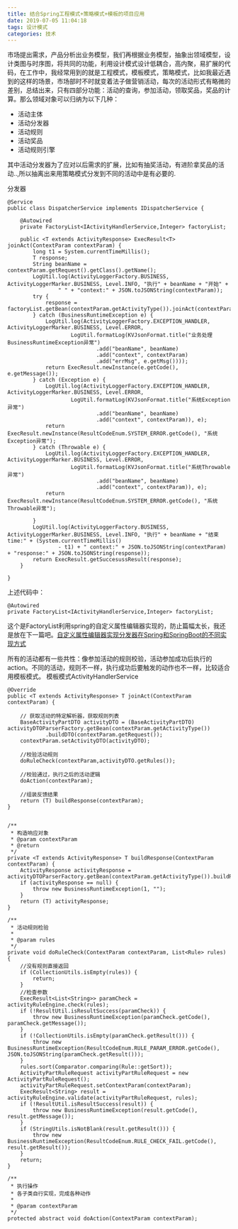 ```yaml
---
title: 结合Spring工程模式+策略模式+模板的项目应用
date: 2019-07-05 11:04:18
tags: 设计模式
categories: 技术
---
```


市场提出需求，产品分析出业务模型，我们再根据业务模型，抽象出领域模型，设计类图与时序图，将共同的功能，利用设计模式设计低耦合，高内聚，易扩展的代码，在工作中，我经常用到的就是工程模式，模板模式，策略模式，比如我最近遇到的这样的场景，市场部时不时就变着法子做营销活动，每次的活动形式有略微的差别，总结出来，只有四部分功能：活动的查询，参加活动，领取奖品，奖品的计算。那么领域对象可以归纳为以下几种：

- 活动主体
- 活动分发器
- 活动规则
- 活动奖品
- 活动规则引擎

其中活动分发器为了应对以后需求的扩展，比如有抽奖活动，有进阶拿奖品的活动..,所以抽离出来用策略模式分发到不同的活动中是有必要的.

分发器

	@Service
	public class DispatcherService implements IDispatcherService {

		@Autowired
		private FactoryList<IActivityHandlerService,Integer> factoryList;

		public <T extends ActivityResponse> ExecResult<T> joinAct(ContextParam contextParam) {
			long t1 = System.currentTimeMillis();
			T response;
			String beanName = contextParam.getRequest().getClass().getName();
			LogUtil.log(ActivityLoggerFactory.BUSINESS, ActivityLoggerMarker.BUSINESS, Level.INFO, "执行" + beanName + "开始" +
					" " + "context:" + JSON.toJSONString(contextParam));
			try {
				response = factoryList.getBean(contextParam.getActivityType()).joinAct(contextParam);
			} catch (BusinessRuntimeException e) {
				LogUtil.log(ActivityLoggerFactory.EXCEPTION_HANDLER, ActivityLoggerMarker.BUSINESS, Level.ERROR,
						LogUtil.formatLog(KVJsonFormat.title("业务处理BusinessRuntimeException异常")
								.add("beanName", beanName)
								.add("context", contextParam)
								.add("errMsg", e.getMsg())));
				return ExecResult.newInstance(e.getCode(), e.getMessage());
			} catch (Exception e) {
				LogUtil.log(ActivityLoggerFactory.EXCEPTION_HANDLER, ActivityLoggerMarker.BUSINESS, Level.ERROR,
						LogUtil.formatLog(KVJsonFormat.title("系统Exception异常")
								.add("beanName", beanName)
								.add("context", contextParam)), e);
				return ExecResult.newInstance(ResultCodeEnum.SYSTEM_ERROR.getCode(), "系统Exception异常");
			} catch (Throwable e) {
				LogUtil.log(ActivityLoggerFactory.EXCEPTION_HANDLER, ActivityLoggerMarker.BUSINESS, Level.ERROR,
						LogUtil.formatLog(KVJsonFormat.title("系统Throwable异常")
								.add("beanName", beanName)
								.add("context", contextParam)), e);
				return ExecResult.newInstance(ResultCodeEnum.SYSTEM_ERROR.getCode(), "系统Throwable异常");

			}
			LogUtil.log(ActivityLoggerFactory.BUSINESS, ActivityLoggerMarker.BUSINESS, Level.INFO, "执行" + beanName + "结束 time:" + (System.currentTimeMillis()
					- t1) + " context:" + JSON.toJSONString(contextParam) + "response:" + JSON.toJSONString(response));
			return ExecResult.getSuccesussResult(response);
		}

	}


上述代码中：

	@Autowired
	private FactoryList<IActivityHandlerService,Integer> factoryList;

这个是FactoryList利用spring的自定义属性编辑器实现的，防止篇幅太长，我还是放在下一篇吧。[自定义属性编辑器实现分发器在Spring和SpringBoot的不同实现方式](https://huangchunwu.github.io/2019/07/05/%E8%87%AA%E5%AE%9A%E4%B9%89%E5%B1%9E%E6%80%A7%E7%BC%96%E8%BE%91%E5%99%A8%E5%AE%9E%E7%8E%B0%E5%88%86%E5%8F%91%E5%99%A8%E5%9C%A8Spring%E5%92%8CSpringBoot%E7%9A%84%E4%B8%8D%E5%90%8C%E5%AE%9E%E7%8E%B0%E6%96%B9%E5%BC%8F/)


所有的活动都有一些共性：像参加活动的规则校验，活动参加成功后执行的action。不同的活动，规则不一样，执行成功后要触发的动作也不一样，比较适合用模板模式。
模板模式ActivityHandlerService

    @Override
    public <T extends ActivityResponse> T joinAct(ContextParam contextParam) {

        // 获取活动的特定解析器，获取规则列表
        BaseActivityPartDTO activityDTO = (BaseActivityPartDTO) activityDTOParserFactory.getBean(contextParam.getActivityType())
                .buildDTO(contextParam.getRequest());
        contextParam.setActivityDTO(activityDTO);

        //校验活动规则
        doRuleCheck(contextParam,activityDTO.getRules());

        //校验通过，执行之后的活动逻辑
        doAction(contextParam);

        //组装反馈结果
        return (T) buildResponse(contextParam);
    }
    
    
    /**
     * 构造响应对象
     * @param contextParam
     * @return
     */
    private <T extends ActivityResponse> T buildResponse(ContextParam contextParam) {
        ActivityResponse activityResponse = activityDTOParserFactory.getBean(contextParam.getActivityType()).buildResponse(contextParam);
        if (activityResponse == null) {
            throw new BusinessRuntimeException(1, "");
        }
        return (T) activityResponse;
    }

    /**
     * 活动规则检验
     *
     * @param rules
     */
    private void doRuleCheck(ContextParam contextParam, List<Rule> rules) {
        //没有规则直接返回
        if (CollectionUtils.isEmpty(rules)) {
            return;
        }
        //检查参数
        ExecResult<List<String>> paramCheck = activityRuleEngine.check(rules);
        if (!ResultUtil.isResultSuccess(paramCheck)) {
            throw new BusinessRuntimeException(paramCheck.getCode(), paramCheck.getMessage());
        }
        if (!CollectionUtils.isEmpty(paramCheck.getResult())) {
            throw new BusinessRuntimeException(ResultCodeEnum.RULE_PARAM_ERROR.getCode(), JSON.toJSONString(paramCheck.getResult()));
        }
        rules.sort(Comparator.comparing(Rule::getSort));
        ActivityPartRuleRequest activityPartRuleRequest = new ActivityPartRuleRequest();
        activityPartRuleRequest.setContextParam(contextParam);
        ExecResult<String> result = activityRuleEngine.validate(activityPartRuleRequest, rules);
        if (!ResultUtil.isResultSuccess(result)) {
            throw new BusinessRuntimeException(result.getCode(), result.getMessage());
        }
        if (StringUtils.isNotBlank(result.getResult())) {
            throw new BusinessRuntimeException(ResultCodeEnum.RULE_CHECK_FAIL.getCode(), result.getResult());
        }
        return;
    }

    /**
     * 执行操作
     * 各子类自行实现，完成各种动作
     *
     * @param contextParam
     */
    protected abstract void doAction(ContextParam contextParam);



